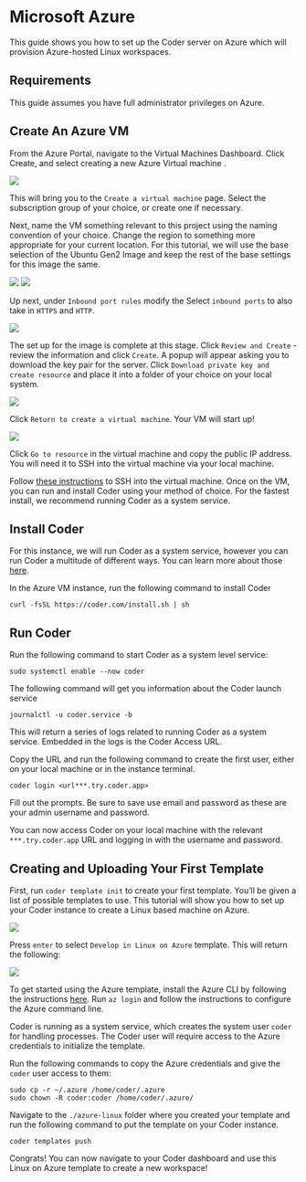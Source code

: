 # Microsoft Azure

This guide shows you how to set up the Coder server on Azure which will
provision Azure-hosted Linux workspaces.

## Requirements

This guide assumes you have full administrator privileges on Azure.

## Create An Azure VM

From the Azure Portal, navigate to the Virtual Machines Dashboard. Click Create,
and select creating a new Azure Virtual machine .

<img src="../../images/platforms/azure/azure1.jpg">

This will bring you to the `Create a virtual machine` page. Select the
subscription group of your choice, or create one if necessary.

Next, name the VM something relevant to this project using the naming convention
of your choice. Change the region to something more appropriate for your current
location. For this tutorial, we will use the base selection of the Ubuntu Gen2
Image and keep the rest of the base settings for this image the same.

<img src="../../images/platforms/azure/azure2.png">

<img src="../../images/platforms/azure/azure3.png">

Up next, under `Inbound port rules` modify the Select `inbound ports` to also
take in `HTTPS` and `HTTP`.

<img src="../../images/platforms/azure/azure4.png">

The set up for the image is complete at this stage. Click `Review and Create` -
review the information and click `Create`. A popup will appear asking you to
download the key pair for the server. Click
`Download private key and create resource` and place it into a folder of your
choice on your local system.

<img src="../../images/platforms/azure/azure5.png">

Click `Return to create a virtual machine`. Your VM will start up!

<img src="../../images/platforms/azure/azure6.png">

Click `Go to resource` in the virtual machine and copy the public IP address.
You will need it to SSH into the virtual machine via your local machine.

Follow
[these instructions](https://learn.microsoft.com/en-us/azure/virtual-machines/linux-vm-connect?tabs=Linux)
to SSH into the virtual machine. Once on the VM, you can run and install Coder
using your method of choice. For the fastest install, we recommend running Coder
as a system service.

## Install Coder

For this instance, we will run Coder as a system service, however you can run
Coder a multitude of different ways. You can learn more about those
[here](https://coder.com/docs/coder-oss/latest/install).

In the Azure VM instance, run the following command to install Coder

```shell
curl -fsSL https://coder.com/install.sh | sh
```

## Run Coder

Run the following command to start Coder as a system level service:

```shell
sudo systemctl enable --now coder
```

The following command will get you information about the Coder launch service

```shell
journalctl -u coder.service -b
```

This will return a series of logs related to running Coder as a system service.
Embedded in the logs is the Coder Access URL.

Copy the URL and run the following command to create the first user, either on
your local machine or in the instance terminal.

```shell
coder login <url***.try.coder.app>
```

Fill out the prompts. Be sure to save use email and password as these are your
admin username and password.

You can now access Coder on your local machine with the relevant
`***.try.coder.app` URL and logging in with the username and password.

## Creating and Uploading Your First Template

First, run `coder template init` to create your first template. You’ll be given
a list of possible templates to use. This tutorial will show you how to set up
your Coder instance to create a Linux based machine on Azure.

<img src="../../images/platforms/azure/azure9.png">

Press `enter` to select `Develop in Linux on Azure` template. This will return
the following:

<img src="../../images/platforms/azure/azure10.png">

To get started using the Azure template, install the Azure CLI by following the
instructions
[here](https://learn.microsoft.com/en-us/cli/azure/install-azure-cli-linux?pivots=apt).
Run `az login` and follow the instructions to configure the Azure command line.

Coder is running as a system service, which creates the system user `coder` for
handling processes. The Coder user will require access to the Azure credentials
to initialize the template.

Run the following commands to copy the Azure credentials and give the `coder`
user access to them:

```shell
sudo cp -r ~/.azure /home/coder/.azure
sudo chown -R coder:coder /home/coder/.azure/
```

Navigate to the `./azure-linux` folder where you created your template and run
the following command to put the template on your Coder instance.

```shell
coder templates push
```

Congrats! You can now navigate to your Coder dashboard and use this Linux on
Azure template to create a new workspace!
